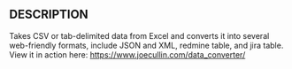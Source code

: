 ## DESCRIPTION

Takes CSV or tab-delimited data from Excel and converts it into several web-friendly formats, include JSON and XML, redmine table, and jira table.
View it in action here: https://www.joecullin.com/data_converter/
